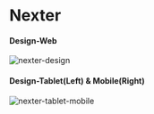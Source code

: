 # Nexter

#### Design-Web
![nexter-design](https://user-images.githubusercontent.com/45850190/99157003-3b9a0480-26ce-11eb-90eb-48648f9cd51e.jpg)

#### Design-Tablet(Left) & Mobile(Right)
![nexter-tablet-mobile](https://user-images.githubusercontent.com/45850190/99157020-58ced300-26ce-11eb-8651-dceb607eea1d.png)
